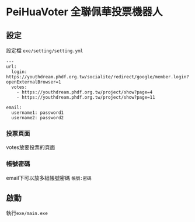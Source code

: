 # PeiHuaVoter 全聯佩華投票機器人

## 設定
設定檔 `exe/setting/setting.yml`
```
---
url: 
  login: https://youthdream.phdf.org.tw/socialite/redirect/google/member.login?openExternalBrowser=1
  votes:
    - https://youthdream.phdf.org.tw/project/show?page=4
    - https://youthdream.phdf.org.tw/project/show?page=11

email:
  username1: password1
  username2: password2
```

### 投票頁面
votes放要投票的頁面
### 帳號密碼
email下可以放多組帳號密碼 `帳號:密碼`

## 啟動
執行`exe/main.exe`
